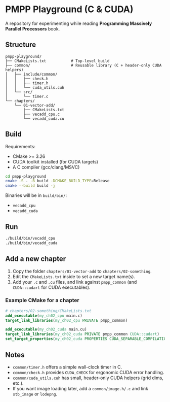# PMPP Playground (C & CUDA)
    
A repository for experimenting while reading **Programming Massively Parallel Processors** book.

## Structure

```text
pmpp-playground/
├── CMakeLists.txt           # Top-level build
├── common/                  # Reusable library (C + header-only CUDA helpers)
│   ├── include/common/
│   │   ├── check.h
│   │   ├── timer.h
│   │   └── cuda_utils.cuh
│   └── src/
│       └── timer.c
└── chapters/
    └── 01-vector-add/
        ├── CMakeLists.txt
        ├── vecadd_cpu.c
        └── vecadd_cuda.cu
```

## Build

Requirements:
- CMake >= 3.26
- CUDA toolkit installed (for CUDA targets)
- A C compiler (gcc/clang/MSVC)

```bash
cd pmpp-playground
cmake -S . -B build -DCMAKE_BUILD_TYPE=Release
cmake --build build -j
```

Binaries will be in `build/bin/`:
- `vecadd_cpu`
- `vecadd_cuda`

## Run

```bash
./build/bin/vecadd_cpu
./build/bin/vecadd_cuda
```

## Add a new chapter

1. Copy the folder `chapters/01-vector-add` to `chapters/02-something`.
2. Edit the `CMakeLists.txt` inside to set a new target name(s).
3. Add your `.c` and `.cu` files, and link against `pmpp_common` (and `CUDA::cudart` for CUDA executables).

### Example CMake for a chapter
```cmake
# chapters/02-something/CMakeLists.txt
add_executable(my_ch02_cpu main.c)
target_link_libraries(my_ch02_cpu PRIVATE pmpp_common)

add_executable(my_ch02_cuda main.cu)
target_link_libraries(my_ch02_cuda PRIVATE pmpp_common CUDA::cudart)
set_target_properties(my_ch02_cuda PROPERTIES CUDA_SEPARABLE_COMPILATION ON)
```

## Notes

- `common/timer.h` offers a simple wall-clock timer in C.
- `common/check.h` provides `CUDA_CHECK` for ergonomic CUDA error handling.
- `common/cuda_utils.cuh` has small, header-only CUDA helpers (grid dims, etc.).
- If you want image loading later, add a `common/image.h/.c` and link `stb_image` or `lodepng`.
```